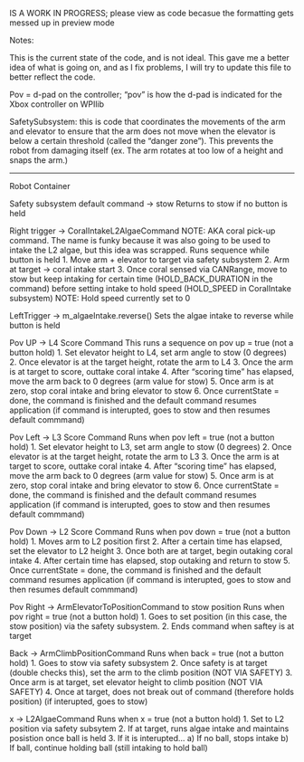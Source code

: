 IS A WORK IN PROGRESS; please view as code becasue the formatting gets messed up in preview mode

  Notes:
  
  This is the current state of the code, and is not ideal. This gave me a better idea of what is going on, and as I fix problems, I will try to update this file to better reflect the code.
  
  Pov = d-pad on the controller; “pov” is how the d-pad is indicated for the Xbox controller on WPIlib
  
  SafetySubsystem: this is code that coordinates the movements of the arm and elevator to ensure that the arm does not move when the elevator is below a certain threshold (called the “danger zone”). This prevents the robot from damaging itself (ex. The arm rotates at too low of a height and snaps the arm.)


--------------------------------------------------------------------------------------------------------------------------

Robot Container

  Safety subsystem default command → stow
    Returns to stow if no button is held
    
  Right trigger → CoralIntakeL2AlgaeCommand
    NOTE: AKA coral pick-up command. The name is funky because it was also going to be used to intake the L2 algae, but this idea was scrapped.
    Runs sequence while button is held
      1. Move arm + elevator to target via safety subsystem
      2. Arm at target → coral intake start
      3. Once coral sensed via CANRange, move to stow but keep intaking for certain time (HOLD_BACK_DURATION in the command) before setting intake to hold speed (HOLD_SPEED in CoralIntake subsystem) 
        NOTE: Hold speed currently set to 0
        
  LeftTrigger → m_algaeIntake.reverse()
    Sets the algae intake to reverse while button is held 
    
  Pov UP → L4 Score Command
    This runs a sequence on pov up = true (not a button hold)
      1. Set elevator height to L4, set arm angle to stow (0 degrees)
      2. Once elevator is at the target height, rotate the arm to L4
      3. Once the arm is at target to score, outtake coral intake
      4. After “scoring time” has elapsed, move the arm back to 0 degrees (arm value for stow)
      5. Once arm is at zero, stop coral intake and bring elevator to stow
      6. Once currentState = done, the command is finished and the default command resumes application (if command is interupted, goes to stow and then resumes default commmand)
      
  Pov Left → L3 Score Command
    Runs when pov left = true (not a button hold)
      1. Set elevator height to L3, set arm angle to stow (0 degrees)
      2. Once elevator is at the target height, rotate the arm to L3
      3. Once the arm is at target to score, outtake coral intake
      4. After “scoring time” has elapsed, move the arm back to 0 degrees (arm value for stow)
      5. Once arm is at zero, stop coral intake and bring elevator to stow
      6. Once currentState = done, the command is finished and the default command resumes application (if command is interupted, goes to stow and then resumes default commmand)

  Pov Down → L2 Score Command
      Runs when pov down = true (not a button hold)
      1. Moves arm to L2 position first
      2. After a certain time has elapsed, set the elevator to L2 height
      3. Once both are at target, begin outaking coral intake
      4. After certain time has elapsed, stop outaking and return to stow
      5. Once currentState = done, the command is finished and the default command resumes application (if command is interupted, goes to stow and then resumes default commmand)
  
  Pov Right → ArmElevatorToPositionCommand to stow position
    Runs when pov right = true (not a button hold)
    1. Goes to set position (in this case, the stow position) via the safety subsystem.
    2. Ends command when saftey is at target

  Back → ArmClimbPositionCommand
    Runs when back = true (not a button hold)
    1. Goes to stow via safety subsystem
    2. Once safety is at target (double checks this), set the arm to the climb position (NOT VIA SAFETY)
    3. Once arm is at target, set elevator height to climb position (NOT VIA SAFETY)
    4. Once at target, does not break out of command (therefore holds position) (if interupted, goes to stow)

  x → L2AlgaeCommand
    Runs when x = true (not a button hold)
    1. Set to L2 position via safety subsytem
    2. If at target, runs algae intake and maintains posistion once ball is held
    3. If it is interupted...
      a) If no ball, stops intake
      b) If ball, continue holding ball (still intaking to hold ball)

  
